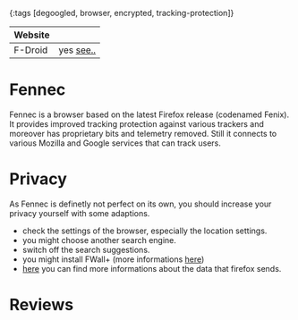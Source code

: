 {:tags [degoogled, browser, encrypted, tracking-protection]}

| Website |                          |
|---------|-----------------------------------------------|
| F-Droid   | yes [see..](https://f-droid.org/packages/org.mozilla.fennec_fdroid/)   |


# Fennec

Fennec is a browser based on the latest Firefox release (codenamed Fenix). It provides improved tracking protection against various trackers and moreover has proprietary bits and telemetry removed. Still it connects to various Mozilla and Google services that can track users.

# Privacy

As Fennec is definetly not perfect on its own, you should increase your privacy yourself with some adaptions.
- check the settings of the browser, especially the location settings.
- you might choose another search engine.
- switch off the search suggestions.
- you might install FWall+ (more informations [here](https://www.kuketz-blog.de/afwall-digitaler-tuervorsteher-take-back-control-teil4/))
- [here](https://www.kuketz-blog.de/mozilla-firefox-datensendeverhalten-desktop-version-browser-check-teil20/) you can find more informations about the data that firefox sends.

# Reviews
